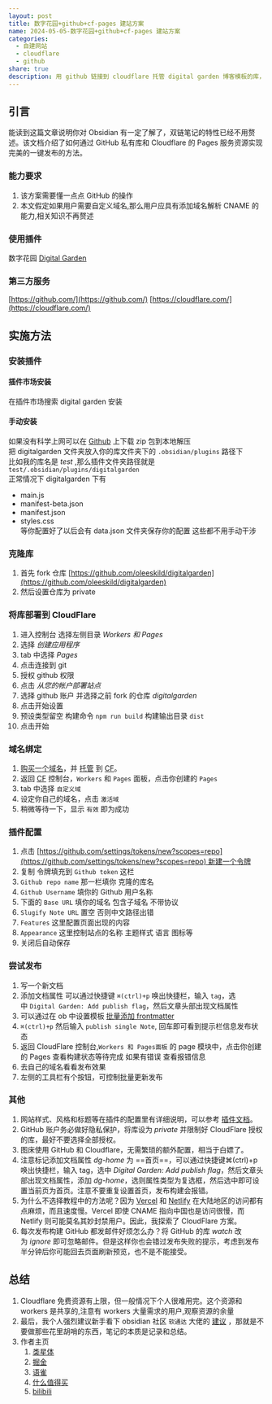 ```yaml
---  
layout: post  
title: 数字花园+github+cf-pages 建站方案  
name: 2024-05-05-数字花园+github+cf-pages 建站方案  
categories:  
  - 自建网站  
  - cloudflare  
  - github  
share: true  
description: 用 github 链接到 cloudflare 托管 digital garden 博客模板的库，无需服务器就可以使用 obsidian 发布你的博客文章到外网  
---  
```

  
## 引言  
  
能读到这篇文章说明你对 Obsidian 有一定了解了，双链笔记的特性已经不用赘述。该文档介绍了如何通过 GitHub 私有库和 Cloudflare 的 Pages 服务资源实现完美的一键发布的方法。  
  
### 能力要求  
  
1. 该方案需要懂一点点 GitHub 的操作  
2. 本文假定如果用户需要自定义域名,那么用户应具有添加域名解析 CNAME 的能力,相关知识不再赘述  
  
### 使用插件  
  
数字花园 [Digital Garden](https://github.com/oleeskild/obsidian-digital-garden#-obsidian-digital-garden)  
  
### 第三方服务  
  
[https://github.com/](https://github.com/) [https://cloudflare.com/](https://cloudflare.com/)  
  
## 实施方法  
  
### 安装插件  
  
#### 插件市场安装  
  
在插件市场搜索 digital garden 安装  
  
#### 手动安装  
  
如果没有科学上网可以在 [Github](https://github.com/oleeskild/obsidian-digital-garden/releases) 上下载 zip 包到本地解压    
把 digitalgarden 文件夹放入你的库文件夹下的 `.obsidian/plugins` 路径下    
比如我的库名是 _test_ ,那么插件文件夹路径就是 `test/.obsidian/plugins/digitalgarden`    
正常情况下 digitalgarden 下有  
  
- main.js  
- manifest-beta.json  
- manifest.json  
- styles.css    
    等你配置好了以后会有 data.json 文件夹保存你的配置 这些都不用手动干涉  
  
### 克隆库  
  
1. 首先 fork 仓库 [https://github.com/oleeskild/digitalgarden](https://github.com/oleeskild/digitalgarden)  
2. 然后设置仓库为 private  
  
### 将库部署到 CloudFlare  
  
1. 进入控制台 选择左侧目录 _Workers 和 Pages_  
2. 选择 _创建应用程序_  
3. tab 中选择 _Pages_  
4. 点击连接到 git  
5. 授权 github 权限  
6. 点击 _从您的帐户部署站点_  
7. 选择 github 账户 并选择之前 fork 的仓库 _digitalgarden_  
8. 点击开始设置  
9. 预设类型留空 构建命令 `npm run build` 构建输出目录 `dist`  
10. 点击开始  
  
### 域名绑定  
  
1. [购买一个域名](%E5%A6%82%E4%BD%95%E8%B4%AD%E4%B9%B0%E5%9F%9F%E5%90%8D.md)，并 [托管](%E5%9F%9F%E5%90%8D%E6%89%98%E7%AE%A1%E5%88%B0CF%E6%95%99%E7%A8%8B.md) 到 [CF](CF%20%E8%83%BD%E5%B9%B2%E4%BB%80%E4%B9%88.md)。  
2. 返回 [CF](CF%20%E8%83%BD%E5%B9%B2%E4%BB%80%E4%B9%88.md#注册域名%20) 控制台，`Workers` 和 `Pages` 面板，点击你创建的 `Pages`  
3. tab 中选择 `自定义域`  
4. 设定你自己的域名，点击 `激活域`  
5. 稍微等待一下，显示 `有效` 即为成功  
  
### 插件配置  
  
1. 点击 [https://github.com/settings/tokens/new?scopes=repo](https://github.com/settings/tokens/new?scopes=repo) 新建一个令牌  
2. 复制 令牌填充到 `Github token` 这栏  
3. `Github repo name` 那一栏填你 克隆的库名  
4. `Github Username` 填你的 Github 用户名称  
5. 下面的 `Base URL` 填你的域名 包含子域名 不带协议  
6. `Slugify Note URL` 置空 否则中文路径出错  
7. `Features` 这里配置页面出现的内容  
8. `Appearance` 这里控制站点的名称 主题样式 语言 图标等  
9. 关闭后自动保存  
  
### 尝试发布  
  
1. 写一个新文档  
2. 添加文档属性 可以通过快捷键 `⌘(ctrl)+p` 唤出快捷栏，输入 `tag`，选中 `Digital Garden: Add publish flag`，然后文章头部出现文档属性  
3. 可以通过在 ob 中设置模板 [批量添加 frontmatter](../ob-digital%20%E5%8F%91%E5%B8%83.md)  
4. `⌘(ctrl)+p` 然后输入 `publish single Note`, 回车即可看到提示栏信息发布状态  
5. 返回 CloudFlare 控制台,`Workers 和 Pages面板` 的 page 模块中，点击你创建的 Pages 查看构建状态等待完成 如果有错误 查看报错信息  
6. 去自己的域名看看发布效果  
7. 左侧的工具栏有个按钮，可控制批量更新发布  
  
### 其他  
  
1. 网站样式、风格和标题等在插件的配置里有详细说明，可以参考 [插件文档](https://dg-docs.ole.dev/getting-started/04-appearance-settings/)。  
2. GitHub 账户务必做好隐私保护，将库设为 _private_ 并限制好 CloudFlare 授权的库，最好不要选择全部授权。  
3. 图床使用 GitHub 和 Cloudflare，无需繁琐的额外配置，相当于白嫖了。  
4. 注意标记添加文档属性 _dg-home_ 为 ==首页==，可以通过快捷键⌘(ctrl)+p 唤出快捷栏，输入 tag，选中 _Digital Garden: Add publish flag_，然后文章头部出现文档属性，添加 _dg-home_，选则属性类型为复选框，然后选中即可设置当前页为首页。注意不要重复设置首页，发布构建会报错。  
5. 为什么不选择教程中的方法呢？因为 [Vercel](https://vercel.com/dashboard) 和 [Netlify](https://app.netlify.com/) 在大陆地区的访问都有点麻烦，而且速度慢。Vercel 即使 CNAME 指向中国也是访问很慢，而 Netlify 则可能莫名其妙封禁用户。因此，我探索了 CloudFlare 方案。  
6. 每次发布构建 GitHub 都发邮件好烦怎么办？将 GitHub 的库 _watch_ 改为 _ignore_ 即可忽略邮件。但是这样你也会错过发布失败的提示，考虑到发布半分钟后你可能回去页面刷新预览，也不是不能接受。  
  
## 总结  
  
1. Cloudflare 免费资源有上限，但一般情况下个人很难用完。这个资源和 workers 是共享的,注意有 workers 大量需求的用户,观察资源的余量  
2. 最后，我个人强烈建议新手看下 obsidian 社区 `软通达` 大佬的 [建议](https://publish.obsidian.md/chinesehelp/01+2021%E6%96%B0%E6%95%99%E7%A8%8B/%E6%9C%AC%E4%BA%BA%E5%AF%B9obsidian%E6%96%B0%E6%89%8B%E7%9A%84%E5%BB%BA%E8%AE%AE%EF%BC%882022%E7%89%88%E6%9C%AC%EF%BC%89+by+%E8%BD%AF%E9%80%9A%E8%BE%BE#%E4%B8%8D%E5%BB%BA%E8%AE%AE%E4%BD%A0%E7%AB%8B%E5%88%BB%E5%81%9A%E7%9A%84%E4%BA%8B%E6%83%85) ，那就是不要做那些花里胡哨的东西，笔记的本质是记录和总结。  
3. 作者主页  
    1. [类星体](https://blog.186886996.xyz/)  
    2. [掘金](https://juejin.cn/user/2506542241561223/posts)  
    3. [语雀](https://www.yuque.com/u488064)  
    4. [什么值得买](https://zhiyou.smzdm.com/member/4478692379/article/)  
    5. [bilibili](https://space.bilibili.com/1499065/article)  
